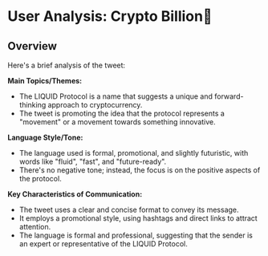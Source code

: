 # User Analysis: Crypto Billion🚨

## Overview

Here's a brief analysis of the tweet:

**Main Topics/Themes:**

* The LIQUID Protocol is a name that suggests a unique and forward-thinking approach to cryptocurrency.
* The tweet is promoting the idea that the protocol represents a "movement" or a movement towards something innovative.

**Language Style/Tone:**

* The language used is formal, promotional, and slightly futuristic, with words like "fluid", "fast", and "future-ready".
* There's no negative tone; instead, the focus is on the positive aspects of the protocol.

**Key Characteristics of Communication:**

* The tweet uses a clear and concise format to convey its message.
* It employs a promotional style, using hashtags and direct links to attract attention.
* The language is formal and professional, suggesting that the sender is an expert or representative of the LIQUID Protocol.